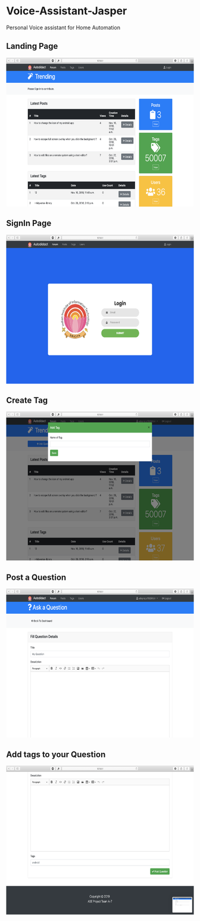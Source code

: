 # Voice-Assistant-Jasper
Personal Voice assistant for Home Automation

## Landing Page

<img src="https://github.com/udayrajsawhney/autodidact_forum/blob/master/screenshots/1.png" width="640" height="400"/><br>

## SignIn Page

<img src="https://github.com/udayrajsawhney/autodidact_forum/blob/master/screenshots/2.png" width="640" height="400"/><br>

## Create Tag

<img src="https://github.com/udayrajsawhney/autodidact_forum/blob/master/screenshots/3.png" width="640" height="400"/><br>

## Post a Question

<img src="https://github.com/udayrajsawhney/autodidact_forum/blob/master/screenshots/4.png" width="640" height="400"/><br>

## Add tags to your Question

<img src="https://github.com/udayrajsawhney/autodidact_forum/blob/master/screenshots/6.png" width="640" height="400"/>
